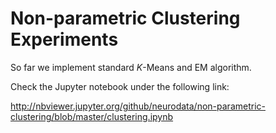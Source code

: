 # Non-parametric Clustering Experiments

So far we implement standard $K$-Means and EM algorithm. 

Check the Jupyter notebook under the following link:

http://nbviewer.jupyter.org/github/neurodata/non-parametric-clustering/blob/master/clustering.ipynb


